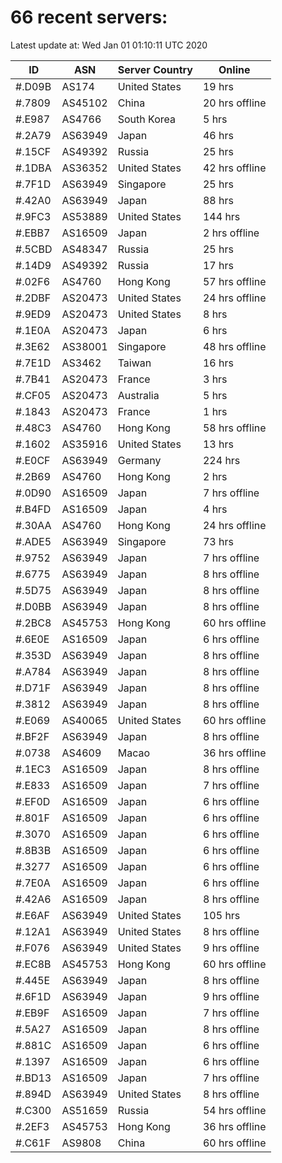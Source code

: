 # 66 recent servers:

Latest update at: Wed Jan 01 01:10:11 UTC 2020

| ID | ASN | Server Country | Online |
| -- | --- | -------------- | ------ |
| #.D09B | AS174 | United States | 19 hrs |
| #.7809 | AS45102 | China | 20 hrs offline |
| #.E987 | AS4766 | South Korea | 5 hrs |
| #.2A79 | AS63949 | Japan | 46 hrs |
| #.15CF | AS49392 | Russia | 25 hrs |
| #.1DBA | AS36352 | United States | 42 hrs offline |
| #.7F1D | AS63949 | Singapore | 25 hrs |
| #.42A0 | AS63949 | Japan | 88 hrs |
| #.9FC3 | AS53889 | United States | 144 hrs |
| #.EBB7 | AS16509 | Japan | 2 hrs offline |
| #.5CBD | AS48347 | Russia | 25 hrs |
| #.14D9 | AS49392 | Russia | 17 hrs |
| #.02F6 | AS4760 | Hong Kong | 57 hrs offline |
| #.2DBF | AS20473 | United States | 24 hrs offline |
| #.9ED9 | AS20473 | United States | 8 hrs |
| #.1E0A | AS20473 | Japan | 6 hrs |
| #.3E62 | AS38001 | Singapore | 48 hrs offline |
| #.7E1D | AS3462 | Taiwan | 16 hrs |
| #.7B41 | AS20473 | France | 3 hrs |
| #.CF05 | AS20473 | Australia | 5 hrs |
| #.1843 | AS20473 | France | 1 hrs |
| #.48C3 | AS4760 | Hong Kong | 58 hrs offline |
| #.1602 | AS35916 | United States | 13 hrs |
| #.E0CF | AS63949 | Germany | 224 hrs |
| #.2B69 | AS4760 | Hong Kong | 2 hrs |
| #.0D90 | AS16509 | Japan | 7 hrs offline |
| #.B4FD | AS16509 | Japan | 4 hrs |
| #.30AA | AS4760 | Hong Kong | 24 hrs offline |
| #.ADE5 | AS63949 | Singapore | 73 hrs |
| #.9752 | AS63949 | Japan | 7 hrs offline |
| #.6775 | AS63949 | Japan | 8 hrs offline |
| #.5D75 | AS63949 | Japan | 8 hrs offline |
| #.D0BB | AS63949 | Japan | 8 hrs offline |
| #.2BC8 | AS45753 | Hong Kong | 60 hrs offline |
| #.6E0E | AS16509 | Japan | 6 hrs offline |
| #.353D | AS63949 | Japan | 8 hrs offline |
| #.A784 | AS63949 | Japan | 8 hrs offline |
| #.D71F | AS63949 | Japan | 8 hrs offline |
| #.3812 | AS63949 | Japan | 8 hrs offline |
| #.E069 | AS40065 | United States | 60 hrs offline |
| #.BF2F | AS63949 | Japan | 8 hrs offline |
| #.0738 | AS4609 | Macao | 36 hrs offline |
| #.1EC3 | AS16509 | Japan | 8 hrs offline |
| #.E833 | AS16509 | Japan | 7 hrs offline |
| #.EF0D | AS16509 | Japan | 6 hrs offline |
| #.801F | AS16509 | Japan | 6 hrs offline |
| #.3070 | AS16509 | Japan | 6 hrs offline |
| #.8B3B | AS16509 | Japan | 6 hrs offline |
| #.3277 | AS16509 | Japan | 6 hrs offline |
| #.7E0A | AS16509 | Japan | 6 hrs offline |
| #.42A6 | AS16509 | Japan | 8 hrs offline |
| #.E6AF | AS63949 | United States | 105 hrs |
| #.12A1 | AS63949 | United States | 8 hrs offline |
| #.F076 | AS63949 | United States | 9 hrs offline |
| #.EC8B | AS45753 | Hong Kong | 60 hrs offline |
| #.445E | AS63949 | Japan | 8 hrs offline |
| #.6F1D | AS63949 | Japan | 9 hrs offline |
| #.EB9F | AS16509 | Japan | 7 hrs offline |
| #.5A27 | AS16509 | Japan | 8 hrs offline |
| #.881C | AS16509 | Japan | 6 hrs offline |
| #.1397 | AS16509 | Japan | 6 hrs offline |
| #.BD13 | AS16509 | Japan | 7 hrs offline |
| #.894D | AS63949 | United States | 8 hrs offline |
| #.C300 | AS51659 | Russia | 54 hrs offline |
| #.2EF3 | AS45753 | Hong Kong | 36 hrs offline |
| #.C61F | AS9808 | China | 60 hrs offline |

